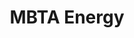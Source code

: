 ---
title: MBTA Energy
summary: >
  To visualize data generated by electricity monitoring devices, I created a 
  website that could parse files generated by monitoring systems in Myron B. 
  Thompson Academy and transform them into graphs. Data could be filtered to 
  show average power consumption, and custom files could be uploaded without 
  the need to update the server. Using this program, students were able to 
  identify odd electricity usage, such as a spike in power used by the 
  refigerator at 4am.
---